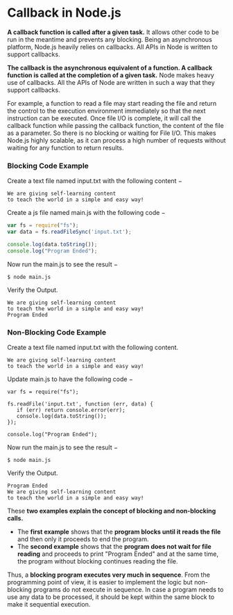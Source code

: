 # Callback in Node.js

**A callback function is called after a given task.** It allows other code to be run in the meantime and prevents any blocking. Being an asynchronous platform, Node.js heavily relies on callbacks. All APIs in Node is written to support callbacks.

**The callback is the asynchronous equivalent of a function. A callback function is called at the completion of a given task.** Node makes heavy use of callbacks. All the APIs of Node are written in such a way that they support callbacks.



For example, a function to read a file may start reading the file and return the control to the execution environment immediately so that the next instruction can be executed. Once file I/O is complete, it will call the callback function while passing the callback function, the content of the file as a parameter. So there is no blocking or waiting for File I/O. This makes Node.js highly scalable, as it can process a high number of requests without waiting for any function to return results.



### Blocking Code Example

Create a text file named input.txt with the following content −

```
We are giving self-learning content
to teach the world in a simple and easy way!
```

Create a js file named main.js with the following code −

```javascript
var fs = require("fs");
var data = fs.readFileSync('input.txt');

console.log(data.toString());
console.log("Program Ended");
```

Now run the main.js to see the result −

```
$ node main.js
```

Verify the Output.

```
We are giving self-learning content
to teach the world in a simple and easy way!
Program Ended
```

### Non-Blocking Code Example

Create a text file named input.txt with the following content.

```
We are giving self-learning content
to teach the world in a simple and easy way!
```

Update main.js to have the following code −

```
var fs = require("fs");

fs.readFile('input.txt', function (err, data) {
   if (err) return console.error(err);
   console.log(data.toString());
});

console.log("Program Ended");
```

Now run the main.js to see the result −

```
$ node main.js
```

Verify the Output.

```
Program Ended
We are giving self-learning content
to teach the world in a simple and easy way!
```

These **two examples explain the concept of blocking and non-blocking calls.**

* The **first example** shows that the **program blocks until it reads the file** and then only it proceeds to end the program.
* The **second example** shows that the **program does not wait for file reading** and proceeds to print "Program Ended" and at the same time, the program without blocking continues reading the file.

Thus, a **blocking program executes very much in sequence**. From the programming point of view, it is easier to implement the logic but non-blocking programs do not execute in sequence. In case a program needs to use any data to be processed, it should be kept within the same block to make it sequential execution.
